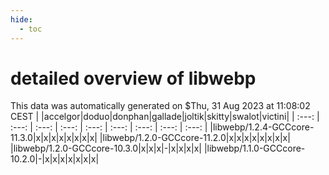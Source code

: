 ```yaml
---
hide:
  - toc
---
```


detailed overview of libwebp
============================


This data was automatically generated on $Thu, 31 Aug 2023 at 11:08:02 CEST
| |accelgor|doduo|donphan|gallade|joltik|skitty|swalot|victini|
| :---: | :---: | :---: | :---: | :---: | :---: | :---: | :---: | :---: |
|libwebp/1.2.4-GCCcore-11.3.0|x|x|x|x|x|x|x|x|
|libwebp/1.2.0-GCCcore-11.2.0|x|x|x|x|x|x|x|x|
|libwebp/1.2.0-GCCcore-10.3.0|x|x|x|-|x|x|x|x|
|libwebp/1.1.0-GCCcore-10.2.0|-|x|x|x|x|x|x|x|
